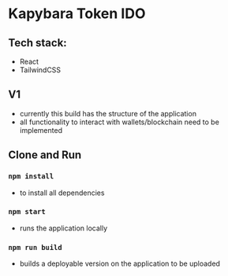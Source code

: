 # Kapybara Token IDO

## Tech stack:
- React
- TailwindCSS

## V1
- currently this build has the structure of the application
- all functionality to interact with wallets/blockchain need to be implemented

## Clone and Run

### `npm install`
- to install all dependencies

### `npm start` 
- runs the application locally

### `npm run build` 
- builds a deployable version on the application to be uploaded

